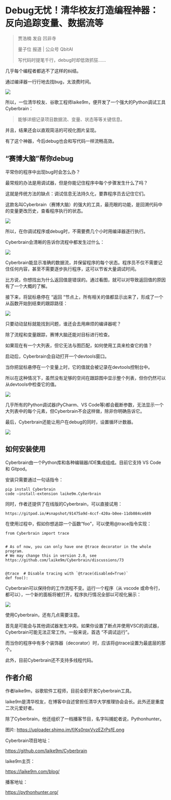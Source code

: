 # Debug无忧！清华校友打造编程神器：反向追踪变量、数据流等 #

> 贾浩楠 发自 凹非寺
> 
> 量子位 报道 | 公众号 QbitAI
> 
> 写代码时提笔千行，debug时却低效抓狂……

几乎每个编程者都逃不了这样的纠结。

通过编译器一行行地去找bug，太浪费时间。

![](./cyberbrain/fce506d0c07c4c28be99c9096bcfc51e.jfif)

所以，一位清华校友、谷歌工程师laike9m，便开发了一个强大的Python调试工具Cyberbrain：

> 能够详细记录项目数据流、变量、状态等等关键信息。

并且，结果还会以直观简洁的可视化图片呈现。

有了这个神器，今后debug也会和写代码一样流畅高效。

## “赛博大脑”帮你debug ##

平常你的程序中出现bug时会怎么办？

最常规的办法是用调试器，但是你能记住程序中每个步骤发生什么了吗？

这就是传统方法的缺点：调试信息无法持久化，要靠程序员去记住它们。

这款名叫Cyberbrain（赛博大脑）的强大的工具，最亮眼的功能，是回溯代码中的变量更改历史，查看程序执行的状态。

![](./cyberbrain/d29f05a1f75447d68563f243d5ca8e3c.png)

所以，在你调试程序或debug时，不需要费几个小时用编译器逐行执行。

Cyberbrain会清晰的告诉你流程中都发生过什么：

![](./cyberbrain/a4ef3df27c49427087fc2a7c72ed5c13.png)

Cyberbrain能显示准确的数据流，并保留程序的每个状态。程序员不仅不需要记住任何内容，甚至不需要逐步执行程序，这可以节省大量调试时间。

比方说，你想找出为什么返回值是错误的。通过看图，就可以对导致返回值的原因有了一个大概的了解。

接下来，将鼠标悬停在 “返回 “节点上，所有相关的值都显示出来了，形成了一个从函数开始到结束的跟踪路径：

![](./cyberbrain/0b69993ee5f34ecc973cc93ea290f03b.jfif)

只要动动鼠标就能找到问题，谁还会去用麻烦的编译器呢？

除了流程和变量跟踪，赛博大脑还能对目标进行检查。

如果现在有一个大列表，但它无法与图匹配，如何使用工具来检查它的值？

启动后，Cyberbrain会自动打开一个devtools窗口。

当你把鼠标悬停在一个变量上时，它的值就会被记录在devtools控制台中。

所以在这种情况下，虽然没有足够的空间在跟踪图中显示整个列表，但你仍然可以从devtools中检查它的值。

![](./cyberbrain/552a4389c9dc466b900ab9d20829c830.png)

几乎所有的Python调试器(PyCharm、VS Code等)都会截断参数，无法显示一个大列表中的每个元素，但Cyberbrain不会这样做，除非你明确告诉它。

最后，Cyberbrain还能让用户在debug的同时，设置循环计数器。

![](./cyberbrain/91a6b73240a1498fbffe0d9d5d3ec65d.gif)

## 如何安装使用 ##

Cyberbrain由一个Python库和各种编辑器/IDE集成组成。目前它支持 VS Code 和 Gitpod。

安装只需要通过一句话指令：

```
pip install Cyberbrain
code —install-extension laike9m.Cyberbrain
```

同时，作者还提供了在线版的Cyberbrain，可以直接试用：

	https://gitpod.io/#snapshot/91475a9d-4ccf-420a-b0ee-11db084ce689

在使用过程中，假如你想追踪一个函数“foo”，可以使用@trace指令实现：

```
from Cyberbrain import trace


# As of now, you can only have one @trace decorator in the whole program.
# We may change this in version 2.0, see https://github.com/laike9m/Cyberbrain/discussions/73


@trace  # Disable tracing with `@trace(disabled=True)`
def foo():
```

Cyberbrain可以保持你的工作流程不变。运行一个程序（从 vscode 或命令行，都可以），一个新的面板将被打开，程序执行情况全部以可视化展示：

![](./cyberbrain/c3c785345e0444d69444f1d32fee45af.gif)

使用Cyberbrain，还有几点需要注意。

首先是可能会与其他调试器发生冲突。如果你设置了断点并使用VSC的调试器，Cyberbrain可能无法正常工作。一般来说，首选 “不调试运行”。

而当你的程序中有多个装饰器（decorator）时，应该将@trace设置为最底层的那个。

此外，目前Cyberbrain还不支持多线程代码。

## 作者介绍 ##

作者laike9m，谷歌软件工程师，目前全职开发Cyberbrain工具。

laike9m是清华校友，在博客中自述曾担任清华大学推理协会会长。此外还是重度二次元爱好者。

除了Cyberbrain，他还组织了一档播客节目，名字叫捕蛇者说，Pythonhunter。

图片: https://uploader.shimo.im/f/Ks0rqxVvzEZrPsfE.png

Cyberbrain项目地址：

https://github.com/laike9m/Cyberbrain

laike9m主页：

https://laike9m.com/blog/

播客地址：

https://pythonhunter.org/